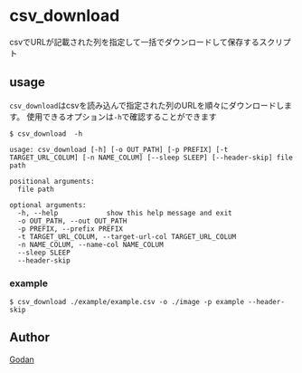 # csv_download
csvでURLが記載された列を指定して一括でダウンロードして保存するスクリプト


## usage 

`csv_download`はcsvを読み込んで指定された列のURLを順々にダウンロードします。
使用できるオプションは`-h`で確認することができます
```shell
$ csv_download  -h

usage: csv_download [-h] [-o OUT_PATH] [-p PREFIX] [-t TARGET_URL_COLUM] [-n NAME_COLUM] [--sleep SLEEP] [--header-skip] file path

positional arguments:
  file path

optional arguments:
  -h, --help            show this help message and exit
  -o OUT_PATH, --out OUT_PATH
  -p PREFIX, --prefix PREFIX
  -t TARGET_URL_COLUM, --target-url-col TARGET_URL_COLUM
  -n NAME_COLUM, --name-col NAME_COLUM
  --sleep SLEEP
  --header-skip
```

### example
```shell
$ csv_download ./example/example.csv -o ./image -p example --header-skip
```

## Author
[Godan](https://github.com/godan)